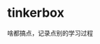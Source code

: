 















































































































# tinkerbox
啥都搞点，记录点别的学习过程
